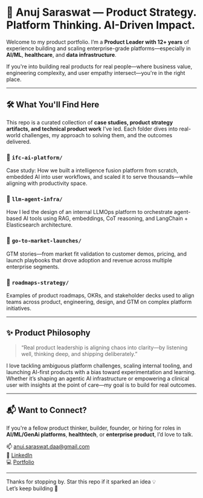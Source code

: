 # 🧠 Anuj Saraswat — Product Strategy. Platform Thinking. AI-Driven Impact.

Welcome to my product portfolio. I’m a **Product Leader with 12+ years** of experience building and scaling enterprise-grade platforms—especially in **AI/ML**, **healthcare**, and **data infrastructure**.

If you're into building real products for real people—where business value, engineering complexity, and user empathy intersect—you're in the right place.

---

## 🛠️ What You'll Find Here

This repo is a curated collection of **case studies, product strategy artifacts, and technical product work** I’ve led. Each folder dives into real-world challenges, my approach to solving them, and the outcomes delivered.

### 📁 `ifc-ai-platform/`  
Case study: How we built a intelligence fusion platform from scratch, embedded AI into user workflows, and scaled it to serve thousands—while aligning with productivity space.

### 📁 `llm-agent-infra/`  
How I led the design of an internal LLMOps platform to orchestrate agent-based AI tools using RAG, embeddings, CoT reasoning, and LangChain + Elasticsearch architecture.

### 📁 `go-to-market-launches/`  
GTM stories—from market fit validation to customer demos, pricing, and launch playbooks that drove adoption and revenue across multiple enterprise segments.

### 📁 `roadmaps-strategy/`  
Examples of product roadmaps, OKRs, and stakeholder decks used to align teams across product, engineering, design, and GTM on complex platform initiatives.

---

## ✨ Product Philosophy

> “Real product leadership is aligning chaos into clarity—by listening well, thinking deep, and shipping deliberately.”

I love tackling ambiguous platform challenges, scaling internal tooling, and launching AI-first products with a bias toward experimentation and learning. Whether it’s shaping an agentic AI infrastructure or empowering a clinical user with insights at the point of care—my goal is to build for real outcomes.

---

## 📬 Want to Connect?

If you're a fellow product thinker, builder, founder, or hiring for roles in **AI/ML/GenAi platforms**, **healthtech**, or **enterprise product**, I’d love to talk.

📫 [anuj.saraswat.daa@gmail.com](mailto:anuj.saraswat.daa@gmail.com)  
🔗 [LinkedIn](https://linkedin.com/in/anujpml)  
💻 [Portfolio](https://github.com/anujpml/portfolio)

---

Thanks for stopping by. Star this repo if it sparked an idea 💡  
Let’s keep building 🚀
